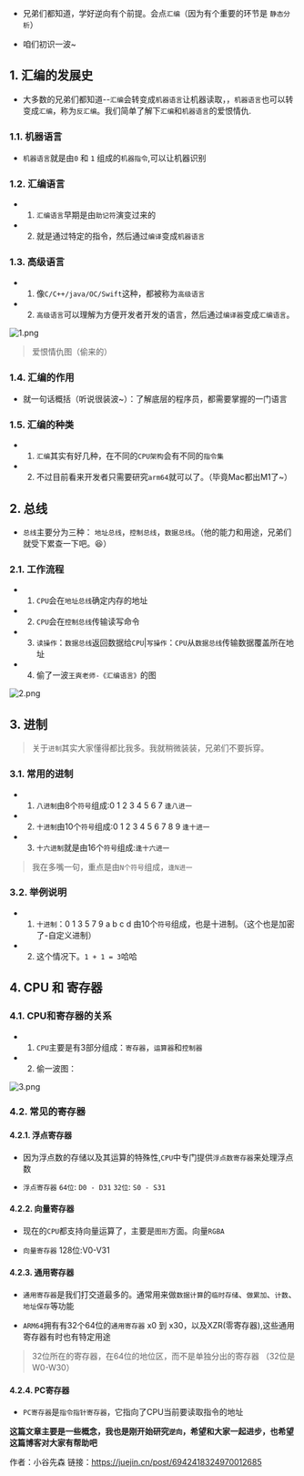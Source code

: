 *   兄弟们都知道，学好逆向有个前提。会点`汇编`（因为有个重要的环节是 `静态分析`）

*   咱们初识一波~

## 1\. 汇编的发展史

*   大多数的兄弟们都知道--`汇编`会转变成`机器语言`让机器读取，，`机器语言`也可以转变成`汇编`，称为`反汇编`。我们简单了解下`汇编`和`机器语言`的爱恨情仇.

### 1.1\. 机器语言

*   `机器语言`就是由`0` 和 `1` 组成的`机器指令`,可以让机器识别

### 1.2\. 汇编语言

*   1.  `汇编语言`早期是由`助记符`演变过来的
*   2.  就是通过特定的指令，然后通过`编译`变成`机器语言`

### 1.3\. 高级语言

*   1.  像`C/C++/java/OC/Swift`这种，都被称为`高级语言`
*   2.  `高级语言`可以理解为方便开发者开发的语言，然后通过`编译器`变成`汇编语言`。

![1.png](https://upload-images.jianshu.io/upload_images/19704571-2db31da85f470d88.image?imageMogr2/auto-orient/strip%7CimageView2/2/w/1240)

> 爱恨情仇图（偷来的）

### 1.4\. 汇编的作用

*   就一句话概括（听说很装波~）：了解底层的程序员，都需要掌握的一门语言

### 1.5\. 汇编的种类

*   1.  `汇编`其实有好几种，在不同的`CPU架构`会有不同的`指令集`
*   2.  不过目前看来开发者只需要研究`arm64`就可以了。（毕竟Mac都出M1了~）

## 2\. 总线

*   `总线`主要分为三种： `地址总线`，`控制总线`，`数据总线`。（他的能力和用途，兄弟们就受下累查一下吧。😆）

### 2.1\. 工作流程

*   1.  `CPU`会在`地址总线`确定内存的地址
*   2.  `CPU`会在`控制总线`传输读写命令
*   3.  `读操作`：`数据总线`返回数据给`CPU`|`写操作`：`CPU`从`数据总线`传输数据覆盖所在地址
*   4.  偷了一波`王爽老师-《汇编语言》`的图

![2.png](https://upload-images.jianshu.io/upload_images/19704571-02917ce8fbd0305a.image?imageMogr2/auto-orient/strip%7CimageView2/2/w/1240)

## 3\. 进制

> 关于`进制`其实大家懂得都比我多。我就稍微装装，兄弟们不要拆穿。

### 3.1\. 常用的进制

*   1.  `八进制`由8个`符号`组成:0 1 2 3 4 5 6 7 `逢八进一`
*   2.  `十进制`由10个`符号`组成:0 1 2 3 4 5 6 7 8 9 `逢十进一`
*   3.  `十六进制`就是由16个`符号`组成:`逢十六进一`

> 我在多嘴一句，重点是由`N个符号`组成，`逢N进一`

### 3.2\. 举例说明

*   1.  `十进制`：0 1 3 5 7 9 a b c d 由10个`符号`组成，也是十进制。（这个也是加密了-自定义进制）
*   2.  这个情况下。`1 + 1 = 3`哈哈

## 4\. CPU 和 寄存器

### 4.1\. CPU和寄存器的关系

*   1.  `CPU`主要是有3部分组成：`寄存器`，`运算器`和`控制器`
*   2.  偷一波图：

![3.png](https://upload-images.jianshu.io/upload_images/19704571-82db4d7d67899126.image?imageMogr2/auto-orient/strip%7CimageView2/2/w/1240)

### 4.2\. 常见的寄存器

#### 4.2.1\. 浮点寄存器

*   因为浮点数的存储以及其运算的特殊性,`CPU`中专门提供`浮点数寄存器`来处理浮点数

*   `浮点寄存器` `64位`: `D0 - D31` `32位`: `S0 - S31`

#### 4.2.2\. 向量寄存器

*   现在的`CPU`都支持向量运算了，主要是`图形`方面。向量`RGBA`

*   `向量寄存器` 128位:V0-V31

#### 4.2.3\. 通用寄存器

*   `通用寄存器`是我们打交道最多的。通常用来做`数据计算`的`临时存储`、`做累加`、`计数`、`地址保存`等功能

*   `ARM64`拥有有32个64位的`通用寄存器` x0 到 x30，以及XZR(零寄存器),这些通用寄存器有时也有特定用途

> 32位所在的寄存器，在64位的地位区，而不是单独分出的寄存器 （32位是W0-W30）

#### 4.2.4\. PC寄存器

*   `PC寄存器`是`指令指针寄存器`，它指向了CPU当前要读取指令的地址

**这篇文章主要是一些概念，我也是刚开始研究`逆向`，希望和大家一起进步，也希望这篇博客对大家有帮助吧**

作者：小谷先森
链接：https://juejin.cn/post/6942418324970012685

